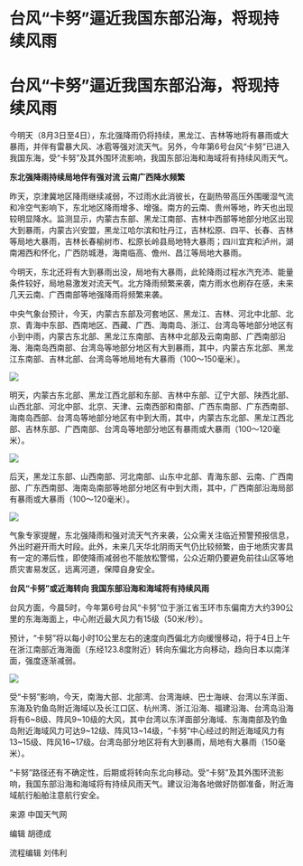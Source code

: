 # 台风“卡努”逼近我国东部沿海，将现持续风雨

# 台风“卡努”逼近我国东部沿海，将现持续风雨

今明天（8月3日至4日），东北强降雨仍将持续，黑龙江、吉林等地将有暴雨或大暴雨，并伴有雷暴大风、冰雹等强对流天气。另外，今年第6号台风“卡努”已进入我国东海，受“卡努”及其外围环流影响，我国东部沿海和海域将有持续风雨天气。

**东北强降雨持续局地伴有强对流 云南广西降水频繁**

昨天，京津冀地区降雨继续减弱，不过雨水此消彼长，在副热带高压外围暖湿气流和冷空气影响下，东北地区降雨增多、增强。南方的云南、贵州等地，昨天也出现较明显降水。监测显示，内蒙古东部、黑龙江南部、吉林中西部等地部分地区出现大到暴雨，内蒙古兴安盟，黑龙江哈尔滨和牡丹江，吉林松原、四平、长春、吉林等局地大暴雨，吉林长春榆树市、松原长岭县局地特大暴雨；四川宜宾和泸州，湖南湘西和怀化，广西防城港，海南临高、儋州、昌江等局地大暴雨。

今明天，东北还将有大到暴雨出没，局地有大暴雨，此轮降雨过程水汽充沛、能量条件较好，局地易激发对流天气。北方降雨频繁来袭，南方雨水也刷存在感，未来几天云南、广西南部等地强降雨将频繁来袭。

中央气象台预计，今天，内蒙古东部及河套地区、黑龙江、吉林、河北中北部、北京、青海中东部、西南地区、西藏、广西、海南岛、浙江、台湾岛等地部分地区有小到中雨，内蒙古东北部、黑龙江东南部、吉林中北部及云南南部、广西南部沿海、海南岛西南部、台湾岛等地部分地区有大到暴雨，其中，内蒙古东北部、黑龙江东南部、吉林北部、台湾岛等地局地有大暴雨（100～150毫米）。

![](https://inews.gtimg.com/om_bt/OowWiBTP7EFICU_bJfs3pIQmRt5XEi3D13WGiLlvt_6NgAA/1000)

明天，内蒙古东北部、黑龙江西北部和东部、吉林中东部、辽宁大部、陕西北部、山西北部、河北中部、北京、天津、云南西部和南部、广西东南部、广东西南部、海南岛西部、台湾岛等地部分地区有中到大雨，其中，内蒙古东北部、黑龙江西北部、吉林东部、广西南部、台湾岛等地部分地区有暴雨或大暴雨（100～120毫米）。

![](https://inews.gtimg.com/om_bt/Otd8afQd4mAOvhIDCbd3yZU4_fSneIwG_SNEg_hOgo15EAA/1000)

后天，黑龙江东部、山西南部、河北南部、山东中北部、青海东部、云南、广西南部、广东西南部、海南岛南部等地部分地区有中到大雨，其中，广西南部沿海局部有暴雨或大暴雨（100～120毫米）。

![](https://inews.gtimg.com/om_bt/OppcEwN_ZjX9mQsCO8F3s98p-g6r5fiH1wrKVuCGfsqIQAA/1000)

气象专家提醒，东北强降雨和强对流天气齐来袭，公众需关注临近预警预报信息，外出时避开雨大时段。此外，未来几天华北阴雨天气仍比较频繁，由于地质灾害具有一定的滞后性，即使降雨减弱也不能放松警惕，公众近期仍要避免前往山区等地质灾害易发区，远离河道，保障自身安全。

**台风“卡努”或近海转向 我国东部沿海和海域将有持续风雨**

台风方面，今晨5时，今年第6号台风“卡努”位于浙江省玉环市东偏南方大约390公里的东海海面上，中心附近最大风力有15级（50米/秒）。

预计，“卡努”将以每小时10公里左右的速度向西偏北方向缓慢移动，将于4日上午在浙江南部近海海面（东经123.8度附近）转向东偏北方向移动，趋向日本以南洋面，强度逐渐减弱。

![](https://inews.gtimg.com/om_bt/O-9VaYZUugRt5pnoRY2Q6fMCHmThE-1sOnssRa7MGpRW8AA/1000)

受“卡努”影响，今天，南海大部、北部湾、台湾海峡、巴士海峡、台湾以东洋面、东海及钓鱼岛附近海域以及长江口区、杭州湾、浙江沿海、福建沿海、台湾岛沿海将有6~8级、阵风9~10级的大风，其中台湾以东洋面部分海域、东海南部及钓鱼岛附近海域风力可达9~12级、阵风13~14级，“卡努”中心经过的附近海域风力有13~15级、阵风16~17级。台湾岛部分地区将有大到暴雨，局地有大暴雨（150毫米）。

“卡努”路径还有不确定性，后期或将转向东北向移动。受“卡努”及其外围环流影响，我国东部沿海和海域将有持续风雨天气。建议沿海各地做好防御准备，附近海域航行船舶注意航行安全。

来源 中国天气网

编辑 胡德成

流程编辑 刘伟利

